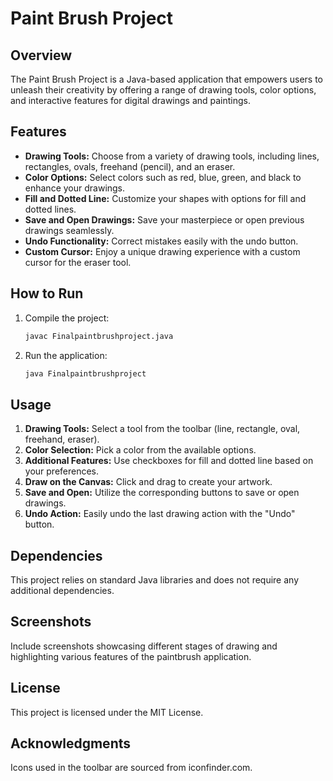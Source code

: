 # Paint Brush Project

## Overview
The Paint Brush Project is a Java-based application that empowers users to unleash their creativity by offering a range of drawing tools, color options, and interactive features for digital drawings and paintings.

## Features
- **Drawing Tools:** Choose from a variety of drawing tools, including lines, rectangles, ovals, freehand (pencil), and an eraser.
- **Color Options:** Select colors such as red, blue, green, and black to enhance your drawings.
- **Fill and Dotted Line:** Customize your shapes with options for fill and dotted lines.
- **Save and Open Drawings:** Save your masterpiece or open previous drawings seamlessly.
- **Undo Functionality:** Correct mistakes easily with the undo button.
- **Custom Cursor:** Enjoy a unique drawing experience with a custom cursor for the eraser tool.

## How to Run
1. Compile the project:
    ```bash
    javac Finalpaintbrushproject.java
    ```
2. Run the application:
    ```bash
    java Finalpaintbrushproject
    ```

## Usage
1. **Drawing Tools:** Select a tool from the toolbar (line, rectangle, oval, freehand, eraser).
2. **Color Selection:** Pick a color from the available options.
3. **Additional Features:** Use checkboxes for fill and dotted line based on your preferences.
4. **Draw on the Canvas:** Click and drag to create your artwork.
5. **Save and Open:** Utilize the corresponding buttons to save or open drawings.
6. **Undo Action:** Easily undo the last drawing action with the "Undo" button.

## Dependencies
This project relies on standard Java libraries and does not require any additional dependencies.

## Screenshots
Include screenshots showcasing different stages of drawing and highlighting various features of the paintbrush application.

## License
This project is licensed under the MIT License.

## Acknowledgments
Icons used in the toolbar are sourced from iconfinder.com.

